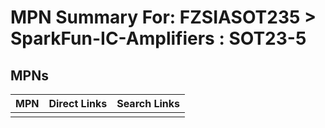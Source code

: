 



# MPN Summary For: FZSIASOT235 > SparkFun-IC-Amplifiers : SOT23-5

## MPNs
  

|MPN|Direct Links|Search Links|
| :--- | :--- | :--- |
||||
